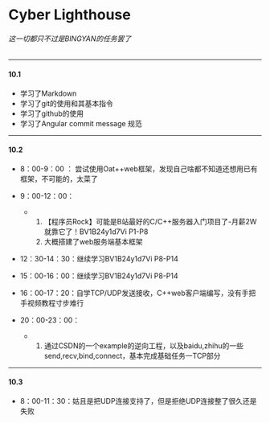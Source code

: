 # Cyber Lighthouse

###### 这一切都只不过是BINGYAN的任务罢了

---

#### 10.1

- 学习了Markdown
- 学习了git的使用和其基本指令
- 学习了github的使用
- 学习了Angular commit message 规范

---

#### 10.2

- 8：00-9：00 ： 尝试使用Oat++web框架，发现自己啥都不知道还想用已有框架，不可能的，太菜了
- 9：00-12：00：

  - 1. 【程序员Rock】可能是B站最好的C/C++服务器入门项目了-月薪2W就靠它了！BV1B24y1d7Vi  P1-P8  
    2.  大概搭建了web服务端基本框架
- 12：30-14：30：继续学习BV1B24y1d7Vi P8-P14
- 15：00-16：00：继续学习BV1B24y1d7Vi P8-P14
- 16：00-17：20：自学TCP/UDP发送接收，C++web客户端编写，没有手把手视频教程寸步难行
- 20：00-23：00：

  - 1. 通过CSDN的一个example的逆向工程，以及baidu,zhihu的一些send,recv,bind,connect，基本完成基础任务一TCP部分


---

#### 10.3

- 8：00-11：30：姑且是把UDP连接支持了，但是拒绝UDP连接整了很久还是失败

